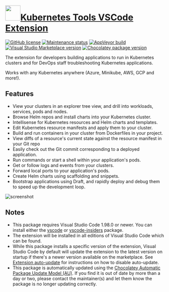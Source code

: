 # [<img src="https://cdn.jsdelivr.net/gh/dgalbraith/chocolatey-packages@04c2c097ddd064697ce5d666d0dc3138ac671dbc/icons/vscode-kubernetes-tools.png" width="48" height="48" />Kubernetes Tools VSCode Extension](<https://chocolatey.org/packages/vscode-kubernetes-tools>)

[![GitHub license](https://img.shields.io/github/license/azure/vscode-kubernetes-tools)](https://github.com/Azure/vscode-kubernetes-tools/blob/master/LICENSE)
[![Maintenance status](https://img.shields.io/badge/maintained%3F-yes-green.svg)](https://github.com/dgalbraith/chocolatey-packages/graphs/commit-activity)
[![AppVeyor build](https://img.shields.io/appveyor/ci/dgalbraith/chocolatey-packages)](https://ci.appveyor.com/project/dgalbraith/chocolatey-packages)
[![Visual Studio Marketplace version](https://img.shields.io/visual-studio-marketplace/v/ms-kubernetes-tools.vscode-kubernetes-tools?label=Marketplace)](https://marketplace.visualstudio.com/items?itemName=ms-kubernetes-tools.vscode-kubernetes-tools)
[![Chocolatey package version](https://img.shields.io/chocolatey/v/vscode-kubernetes-tools?label=Chocolatey)](https://chocolatey.org/packages/vscode-kubernetes-tools)

The extension for developers building applications to run in Kubernetes clusters and for DevOps staff troubleshooting Kubernetes applications.

Works with any Kubernetes anywhere (Azure, Minikube, AWS, GCP and more!).

## Features

* View your clusters in an explorer tree view, and drill into workloads, services, pods and nodes.
* Browse Helm repos and install charts into your Kubernetes cluster.
* Intellisense for Kubernetes resources and Helm charts and templates.
* Edit Kubernetes resource manifests and apply them to your cluster.
* Build and run containers in your cluster from Dockerfiles in your project.
* View diffs of a resource's current state against the resource manifest in your Git repo
* Easily check out the Git commit corresponding to a deployed application.
* Run commands or start a shell within your application's pods.
* Get or follow logs and events from your clusters.
* Forward local ports to your application's pods.
* Create Helm charts using scaffolding and snippets.
* Bootstrap applications using Draft, and rapidly deploy and debug them to speed up the development loop.

![screenshot](https://cdn.jsdelivr.net/gh/dgalbraith/chocolatey-packages@04c2c097ddd064697ce5d666d0dc3138ac671dbc/automatic/vscode-kubernetes-tools/screenshot.png)

## Notes

* This package requires Visual Studio Code 1.98.0 or newer.
  You can install either the [vscode](https://chocolatey.org/packages/vscode) or [vscode-insiders](https://chocolatey.org/packages/vscode-insiders) package.
* The extension will be installed in all editions of Visual Studio Code which can be found.
* While this package installs a specific version of the extension, Visual Studio Code by default will update the extension to the latest version on startup if there's a newer version available on the marketplace.
  See [Extension auto-update](https://code.visualstudio.com/docs/editor/extension-gallery#_extension-autoupdate) for instructions on how to disable auto-update.
* This package is automatically updated using the [Chocolatey Automatic Package Update Model (AU)](https://github.com/majkinetor/au/blob/master/README.md).
  If you find it is out of date by more than a day or two, please contact the maintainer(s) and let them know the package is no longer updating correctly.
